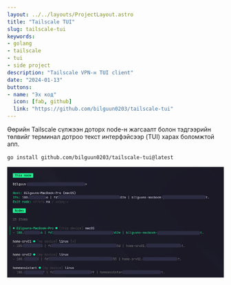 ```yaml
---
layout: ../../layouts/ProjectLayout.astro
title: "Tailscale TUI"
slug: tailscale-tui
keywords:
- golang
- tailscale
- tui
- side project
description: "Tailscale VPN-н TUI client"
date: "2024-01-13"
buttons:
- name: "Эх код"
  icon: [fab, github]
  link: "https://github.com/bilguun0203/tailscale-tui"
---
```


Өөрийн Tailscale сүлжээн доторх node-н жагсаалт болон тэдгээрийн төлвийг терминал дотроо текст интерфэйсээр (TUI) харах боломжтой апп.

```sh
go install github.com/bilguun0203/tailscale-tui@latest
```

![tailscale tui](../../assets/tailscale_tui.png)
